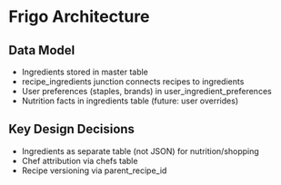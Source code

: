 # Frigo Architecture

## Data Model
- Ingredients stored in master table
- recipe_ingredients junction connects recipes to ingredients
- User preferences (staples, brands) in user_ingredient_preferences
- Nutrition facts in ingredients table (future: user overrides)

## Key Design Decisions
- Ingredients as separate table (not JSON) for nutrition/shopping
- Chef attribution via chefs table
- Recipe versioning via parent_recipe_id
